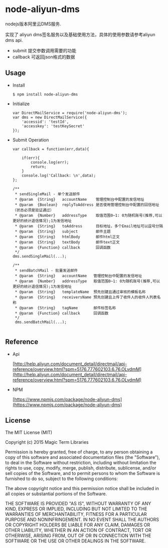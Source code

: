 # node-aliyun-dms

nodejs版本阿里云DMS服务.

实现了 aliyun dms签名服务以及基础使用方法，具体的使用参数请参考aliyun dms api.

* submit    提交参数调用需要的功能
* callback 可返回json格式的数据

## Usage

- Install 

	```
	$ npm install node-aliyun-dms
	```

- Initialize

	```
	var DirectMailService = require('node-aliyun-dms');
	var dms = new DirectMailService({
	    'accessid': 'testId',
	    'accesskey': 'testKeySecret'
	});
	
	```

- Submit Operation

	```
	var callback = function(err,data){
	
	    if(err){
	        console.log(err);
	        return;
	    }
	    console.log('Callback: \n',data);
	};
	
	/**
	 * sendSingleMail - 单个发送邮件
	 * @param  {String}   accountName    管理控制台中配置的发信地址
	 * @param  {Boolean}  replyToAddress 是否使用管理控制台中配置的回信地址（状态必须是验证通过）
	 * @param  {Number}   addressType    取值范围0~1: 0为随机账号(推荐,可以更好的统计退信情况);1为发信地址
	 * @param  {String}   toAddress      目标地址，多个Email地址可以逗号分隔
	 * @param  {String}   subject        邮件主题
	 * @param  {String}   htmlBody       邮件html正文
	 * @param  {String}   textBody       邮件text正文
	 * @param  {Function} callback       回调函数
	 */
	dms.sendSingleMail(...);
	
	/**
	 * sendBatchMail - 批量发送邮件
	 * @param  {String}   accountName   管理控制台中配置的发信地址
	 * @param  {Number}   addressType   取值范围0~1: 0为随机账号(推荐,可以更好的统计退信情况);1为发信地址
	 * @param  {String}   templateName  预先创建且通过审核的模板名称
	 * @param  {String}   receiversName 预先创建且上传了收件人的收件人列表名称
	 * @param  {String}   tagName       邮件标签名称
	 * @param  {Function} callback      回调函数
	 */
	 dms.sendBatchMail(...);
	 
	```

## Reference

- Api

	[http://help.aliyun.com/document_detail/directmail/api-reference/overview.html?spm=5176.777602103.6.76.OLvdmM](http://help.aliyun.com/document_detail/directmail/api-reference/overview.html?spm=5176.777602103.6.76.OLvdmM)
	
- NPM 

	[https://www.npmjs.com/package/node-aliyun-dms](https://www.npmjs.com/package/node-aliyun-dms)	

## License

The MIT License (MIT)

Copyright (c) 2015 Magic Term Libraries

Permission is hereby granted, free of charge, to any person obtaining a copy
of this software and associated documentation files (the "Software"), to deal
in the Software without restriction, including without limitation the rights
to use, copy, modify, merge, publish, distribute, sublicense, and/or sell
copies of the Software, and to permit persons to whom the Software is
furnished to do so, subject to the following conditions:

The above copyright notice and this permission notice shall be included in all
copies or substantial portions of the Software.

THE SOFTWARE IS PROVIDED "AS IS", WITHOUT WARRANTY OF ANY KIND, EXPRESS OR
IMPLIED, INCLUDING BUT NOT LIMITED TO THE WARRANTIES OF MERCHANTABILITY,
FITNESS FOR A PARTICULAR PURPOSE AND NONINFRINGEMENT. IN NO EVENT SHALL THE
AUTHORS OR COPYRIGHT HOLDERS BE LIABLE FOR ANY CLAIM, DAMAGES OR OTHER
LIABILITY, WHETHER IN AN ACTION OF CONTRACT, TORT OR OTHERWISE, ARISING FROM,
OUT OF OR IN CONNECTION WITH THE SOFTWARE OR THE USE OR OTHER DEALINGS IN THE
SOFTWARE.



